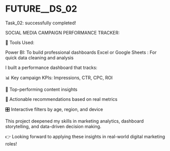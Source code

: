 # FUTURE__DS_02
Task_02: successfully completed!

SOCIAL MEDIA CAMPAIGN PERFORMANCE TRACKER:

🧰 Tools Used:

Power BI: To build professional dashboards
Excel or Google Sheets	: For quick data cleaning and analysis

 I built a performance dashboard that tracks:

📊 Key campaign KPIs: Impressions, CTR, CPC, ROI

🚀 Top-performing content insights

🧠 Actionable recommendations based on real metrics

🎛️ Interactive filters by age, region, and device

This project deepened my skills in marketing analytics, dashboard storytelling, and data-driven decision making.

👉 Looking forward to applying these insights in real-world digital marketing roles!
